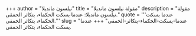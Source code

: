 +++
author = "نيلسون مانديلا"
title = "مقولة نيلسون مانديلا"
description = "مقولة نيلسون مانديلا: عندما يسكت الحكماء، يتكاثر الحمقى."
quote = '''عندما يسكت الحكماء، يتكاثر الحمقى.'''
slug = "عندما-يسكت-الحكماء-يتكاثر-الحمقى"
+++
عندما يسكت الحكماء، يتكاثر الحمقى.

